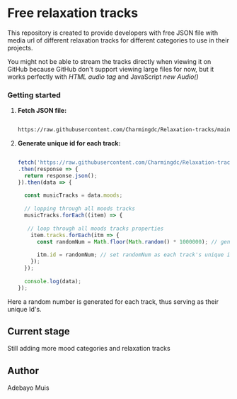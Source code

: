 # Free relaxation tracks

This repository is created to provide developers with free JSON file with media url of different relaxation tracks for different categories to use in their projects.

You might not be able to stream the tracks directly when viewing it on GitHub because GitHub don't support viewing large files for now, but it works perfectly with *HTML audio tag* and JavaScript *new Audio()*


### Getting started

1. **Fetch JSON file:**
   ```bash
   
   https://raw.githubusercontent.com/Charmingdc/Relaxation-tracks/main/src/moods.json
   ```
2. **Generate unique id for each track:** 
   ```javascript
   
   fetch('https://raw.githubusercontent.com/Charmingdc/Relaxation-tracks/main/src/moods.json')
   .then(response => {
     return response.json(); 
   }).then(data => {
     
     const musicTracks = data.moods;
     
     // lopping through all moods tracks
     musicTracks.forEach((item) => {
       
      // loop through all moods tracks properties
       item.tracks.forEach(itm => {
         const randomNum = Math.floor(Math.random() * 1000000); // generate a random number
         
         itm.id = randomNum; // set randomNum as each track's unique id
       });
     });
     
     console.log(data);
   });
   ```

Here a random number is generated for each track, thus serving as their unique Id's.


## Current stage 
Still adding more mood categories and relaxation tracks 


## Author

Adebayo Muis 